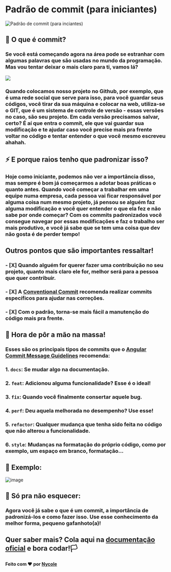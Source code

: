# Padrão de commit (para iniciantes)
![Padrão de commit (para inciantes)](https://user-images.githubusercontent.com/74930052/158368392-e8fb30c6-e476-410f-a8a1-4b6a1e1e2a13.png)

## 👀 O que é commit?

### Se você está começando agora na área pode se estranhar com algumas palavras que são usadas no mundo da programação. Mas vou tentar deixar o mais claro para ti, vamos lá? 

<img src="./images/catcoding.gif" />

### Quando colocamos nosso projeto no Github, por exemplo, que é uma rede social que serve para isso, para você guardar seus códigos, você tirar da sua máquina e colocar na web, utiliza-se o GIT, que é um sistema de controle de versão - essas versões no caso, são seu projeto. Em cada versão precisamos salvar, certo? É aí que entra o commit, ele que vai guardar sua modificação e te ajudar caso você precise mais pra frente voltar no código e tentar entender o que você mesmo escreveu ahahah.

## ⚡ E porque raios tenho que padronizar isso?

### Hoje como iniciante, podemos não ver a importância disso, mas sempre é bom já começarmos a adotar boas práticas o quanto antes. Quando você começar a trabalhar em uma equipe numa empresa, cada pessoa vai ficar responsável por alguma coisa num mesmo projeto, já pensou se alguém faz alguma modificação e você quer entender o que ela fez e não sabe por onde começar? Com os commits padronizados você consegue navegar por essas modificações e faz o trabalho ser mais produtivo, e você já sabe que se tem uma coisa que dev não gosta é de perder tempo!

## Outros pontos que são importantes ressaltar!

### - [X] Quando alguém for querer fazer uma contribuição no seu projeto, quanto mais claro ele for, melhor será para a pessoa que quer contribuir.

### - [X] A [Conventional Commit](https://www.conventionalcommits.org/en/v1.0.0/) recomenda realizar commits específicos para ajudar nas correções.

### - [X] Com o padrão, torna-se mais fácil a manutenção do código mais pra frente.

## 👣 Hora de pôr a mão na massa!

### Esses são os principais tipos de commits que o [Angular Commit Message Guidelines](https://gist.github.com/brianclements/841ea7bffdb01346392c) recomenda:


### 1. ```docs```: Se mudar algo na documentação.
### 2. ```feat```: Adicionou alguma funcionalidade? Esse é o ideal! 
### 3. ```fix```: Quando você finalmente consertar aquele bug.
### 4. ```perf```: Deu aquela melhorada no desempenho? Use esse!
### 5. ```refactor```: Qualquer mudança que tenha sido feita no código que não alterou a funcionalidade.
### 6. ```style```: Mudanças na formatação do próprio código, como por exemplo, um espaço em branco, formatação…

## 🧾 Exemplo:

![image](https://user-images.githubusercontent.com/74930052/158369526-550a42e6-afbf-4564-a541-ac90f2ec98f9.png)

## 🦾 Só pra não esquecer:

### Agora você já sabe o que é um commit, a importância de padronizá-los e como fazer isso. Use esse conhecimento da melhor forma, pequeno gafanhoto(a)! 

## Quer saber mais? Cola aqui na [documentação oficial](https://www.conventionalcommits.org/en/v1.0.0/) e bora codar!🏳

#### Feito com ❤ por [Nycole](https://github.com/nycolexavier)
